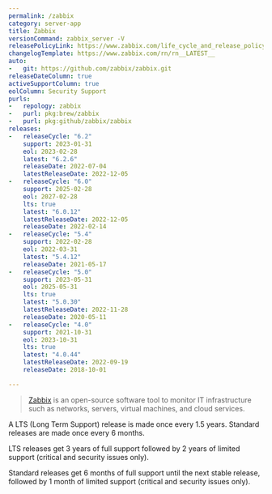 ```yaml
---
permalink: /zabbix
category: server-app
title: Zabbix
versionCommand: zabbix_server -V
releasePolicyLink: https://www.zabbix.com/life_cycle_and_release_policy
changelogTemplate: https://www.zabbix.com/rn/rn__LATEST__
auto:
-   git: https://github.com/zabbix/zabbix.git
releaseDateColumn: true
activeSupportColumn: true
eolColumn: Security Support
purls:
-   repology: zabbix
-   purl: pkg:brew/zabbix
-   purl: pkg:github/zabbix/zabbix
releases:
-   releaseCycle: "6.2"
    support: 2023-01-31
    eol: 2023-02-28
    latest: "6.2.6"
    releaseDate: 2022-07-04
    latestReleaseDate: 2022-12-05
-   releaseCycle: "6.0"
    support: 2025-02-28
    eol: 2027-02-28
    lts: true
    latest: "6.0.12"
    latestReleaseDate: 2022-12-05
    releaseDate: 2022-02-14
-   releaseCycle: "5.4"
    support: 2022-02-28
    eol: 2022-03-31
    latest: "5.4.12"
    releaseDate: 2021-05-17
-   releaseCycle: "5.0"
    support: 2023-05-31
    eol: 2025-05-31
    lts: true
    latest: "5.0.30"
    latestReleaseDate: 2022-11-28
    releaseDate: 2020-05-11
-   releaseCycle: "4.0"
    support: 2021-10-31
    eol: 2023-10-31
    lts: true
    latest: "4.0.44"
    latestReleaseDate: 2022-09-19
    releaseDate: 2018-10-01

---
```


> [Zabbix](https://www.zabbix.com/) is an open-source software tool to monitor IT infrastructure such as networks, servers, virtual machines, and cloud services.

A LTS (Long Term Support) release is made once every 1.5 years. Standard releases are made once every 6 months.

LTS releases get 3 years of full support followed by 2 years of limited support (critical and security issues only).

Standard releases get 6 months of full support until the next stable release, followed by 1 month of limited support (critical and security issues only).
